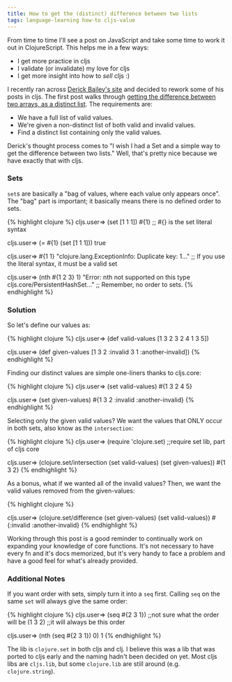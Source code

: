 ```yaml
---
title: How to get the (distinct) difference between two lists
tags: language-learning how-to cljs-value
---
```


From time to time I'll see a post on JavaScript and take some time to work it out in ClojureScript. This helps me in a few ways:

* I get more practice in cljs
* I validate (or invalidate) my love for cljs
* I get more insight into how to *sell* cljs :)

I recently ran across [Derick Bailey's site][derick-site] and decided to rework some of his posts in cljs. The first post walks through [getting the difference between two arrays, as a distinct list][site-post]. The requirements are:

* We have a full list of valid values.
* We're given a non-distinct list of both valid and invalid values.
* Find a distinct list containing only the valid values.

Derick's thought process comes to "I wish I had a Set and a simple way to get the difference between two lists." Well, that's pretty nice because we have exactly that with cljs.

### Sets

`set`s are basically a "bag of values, where each value only appears once". The "bag" part is important; it basically means there is no defined order to sets.

{% highlight clojure %}
cljs.user=> (set [1 1 1])
#{1} ;; #{} is the set literal syntax

cljs.user=> (= #{1} (set [1 1 1]))
true

cljs.user=> #{1 1}
"clojure.lang.ExceptionInfo: Duplicate key: 1..."
;; If you use the literal syntax, it must be a valid set

cljs.user=> (nth #{1 2 3} 1)
"Error: nth not supported on this type cljs.core/PersistentHashSet..."
;; Remember, no order to sets.
{% endhighlight %}

### Solution

So let's define our values as:

{% highlight clojure %}
cljs.user=> (def valid-values [1 3 2 3 2 4 1 3 5])

cljs.user=> (def given-values [1 3 2 :invalid 3 1 :another-invalid])
{% endhighlight %}

Finding our distinct values are simple one-liners thanks to cljs.core:

{% highlight clojure %}
cljs.user=> (set valid-values)
#{1 3 2 4 5}

cljs.user=> (set given-values)
#{1 3 2 :invalid :another-invalid}
{% endhighlight %}

Selecting only the given valid values? We want the values that ONLY occur in both sets, also know as the `intersection`:

{% highlight clojure %}
cljs.user=> (require 'clojure.set) ;;require set lib, part of cljs core

cljs.user=> (clojure.set/intersection (set valid-values) (set given-values))
#{1 3 2}
{% endhighlight %}

As a bonus, what if we wanted all of the invalid values? Then, we want the valid values removed from the given-values:

{% highlight clojure %}

cljs.user=> (clojure.set/difference (set given-values) (set valid-values))
#{:invalid :another-invalid}
{% endhighlight %}

Working through this post is a good reminder to continually work on expanding your knowledge of core functions. It's not necessary to have every fn and it's docs memorized, but it's very handy to face a problem and have a good feel for what's already provided.

### Additional Notes

If you want order with sets, simply turn it into a `seq` first. Calling `seq` on the same `set` will always give the same order:

{% highlight clojure %}
cljs.user=> (seq #{2 3 1}) ;;not sure what the order will be
(1 3 2) ;;it will always be this order

cljs.user=> (nth (seq #{2 3 1}) 0)
1
{% endhighlight %}

The lib is `clojure.set` in both cljs and clj. I believe this was a lib that was ported to cljs early and the naming hadn't been decided on yet. Most cljs libs are `cljs.lib`, but some `clojure.lib` are still around (e.g. `clojure.string`).

[derick-site]: http://derickbailey.com/
[site-post]: http://derickbailey.com/2015/09/23/how-to-get-the-difference-between-two-arrays-as-a-distinct-list-with-javascript-es6/
